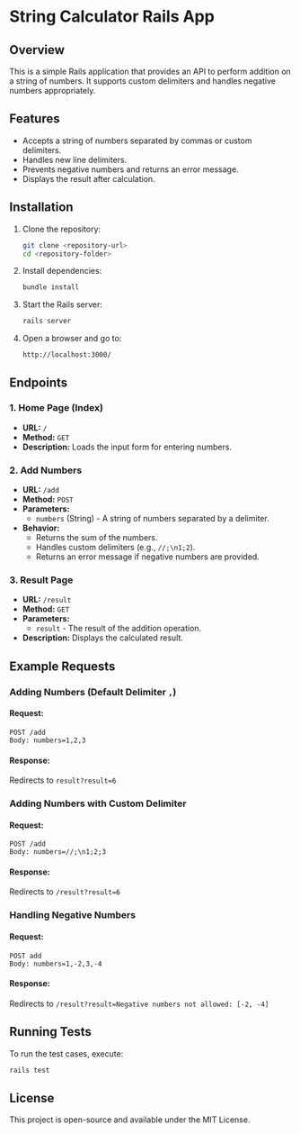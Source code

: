 # String Calculator Rails App

## Overview
This is a simple Rails application that provides an API to perform addition on a string of numbers. It supports custom delimiters and handles negative numbers appropriately.

## Features
- Accepts a string of numbers separated by commas or custom delimiters.
- Handles new line delimiters.
- Prevents negative numbers and returns an error message.
- Displays the result after calculation.

## Installation

1. Clone the repository:
   ```sh
   git clone <repository-url>
   cd <repository-folder>
   ```
2. Install dependencies:
   ```sh
   bundle install
   ```
3. Start the Rails server:
   ```sh
   rails server
   ```
4. Open a browser and go to:
   ```
   http://localhost:3000/
   ```

## Endpoints

### 1. Home Page (Index)
- **URL:** `/`
- **Method:** `GET`
- **Description:** Loads the input form for entering numbers.

### 2. Add Numbers
- **URL:** `/add`
- **Method:** `POST`
- **Parameters:**
  - `numbers` (String) - A string of numbers separated by a delimiter.
- **Behavior:**
  - Returns the sum of the numbers.
  - Handles custom delimiters (e.g., `//;\n1;2`).
  - Returns an error message if negative numbers are provided.

### 3. Result Page
- **URL:** `/result`
- **Method:** `GET`
- **Parameters:**
  - `result` - The result of the addition operation.
- **Description:** Displays the calculated result.

## Example Requests

### Adding Numbers (Default Delimiter `,`)
#### Request:
```
POST /add
Body: numbers=1,2,3
```
#### Response:
Redirects to `result?result=6`

### Adding Numbers with Custom Delimiter
#### Request:
```
POST /add
Body: numbers=//;\n1;2;3
```
#### Response:
Redirects to `/result?result=6`

### Handling Negative Numbers
#### Request:
```
POST add
Body: numbers=1,-2,3,-4
```
#### Response:
Redirects to `/result?result=Negative numbers not allowed: [-2, -4]`

## Running Tests
To run the test cases, execute:
```sh
rails test
```

## License
This project is open-source and available under the MIT License.



